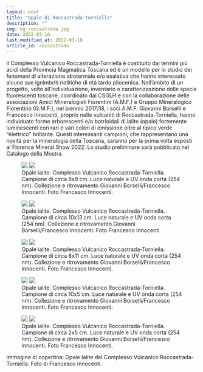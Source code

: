 ```yaml
---
layout: post
title: "Opale di Roccastrada-Torniella"
description: ""
img: bg_roccastrada.jpg
date: 2022-03-10
last_modified_at: 2022-03-10
article_id: roccastrada
---
```


Il Complesso Vulcanico Roccastrada-Torniella è costituito dai termini più acidi
della Provincia Magmatica Toscana ed è un modello per lo studio dei fenomeni di
alterazione idrotermale e/o esalativa che hanno interessato alcune sue
ignimbriti riolitiche di età tardo pliocenica. Nell’ambito di un progetto,
volto all’individuazione, inventario e caratterizzazione delle specie
fluorescenti toscane, coordinato dal CSGLH e con la collaborazione delle
associazioni Amici Mineralogisti Fiorentini (A.M.F.) e Gruppo Mineralogico
Fiorentino (G.M.F.), nel biennio 2017/18, i soci A.M.F. Giovanni Borselli e
Francesco Innocenti, proprio nelle vulcaniti di Roccastrada-Torniella, hanno
individuato forme arborescenti e/o botrioidali di ialite (opale) fortemente
luminescenti con rari e vari colori di emissione oltre al tipico verde
“elettrico” brillante. Questi interessanti campioni, che rappresentano una
novità per la mineralogia della Toscana, saranno per la prima volta esposti al
Florence Mineral Show 2022. Lo studio preliminare sarà pubblicato nel Catalogo
della Mostra.

<figure>
<img src="/img/roccastrada/hfi-01-254hg.jpg">
<img src="/img/roccastrada/hfi-01-visible.jpg">
<figcaption>
Opale ialite. Complesso Vulcanico Roccastrada-Torniella. Campione di circa 6x9 cm. Luce naturale e UV onda corta (254 nm). Collezione e ritrovamento Giovanni Borselli/Francesco Innocenti. Foto Francesco Innocenti.
</figcaption>
</figure>

<figure>
<img src="/img/roccastrada/hfi-02-254hg.jpg">
<img src="/img/roccastrada/hfi-02-visible.jpg">
<figcaption>
Opale ialite. Complesso Vulcanico Roccastrada-Torniella. Campione di circa 10x13 cm. Luce naturale e UV onda corta (254 nm). Collezione e ritrovamento Giovanni Borselli/Francesco Innocenti. Foto Francesco Innocenti.
</figcaption>
</figure>


<figure>
<img src="/img/roccastrada/hfi-03-254hg.jpg">
<img src="/img/roccastrada/hfi-03-visible.jpg">
<figcaption>
Opale ialite. Complesso Vulcanico Roccastrada-Torniella. Campione di circa 8x11 cm. Luce naturale e UV onda corta (254 nm). Collezione e ritrovamento Giovanni Borselli/Francesco Innocenti. Foto Francesco Innocenti.
</figcaption>
</figure>


<figure>
<img src="/img/roccastrada/hfi-04-254hg.jpg">
<img src="/img/roccastrada/hfi-04-visible.jpg">
<figcaption>
Opale ialite. Complesso Vulcanico Roccastrada-Torniella. Campione di circa 10x5 cm. Luce naturale e UV onda corta (254 nm). Collezione e ritrovamento Giovanni Borselli/Francesco Innocenti. Foto Francesco Innocenti.
</figcaption>
</figure>


<figure>
<img src="/img/roccastrada/hfi-05-254hg.jpg">
<img src="/img/roccastrada/hfi-05-visible.jpg">
<figcaption>
Opale ialite. Complesso Vulcanico Roccastrada-Torniella. Campione di circa 2x5 cm. Luce naturale e UV onda corta (254 nm). Collezione e ritrovamento Giovanni Borselli/Francesco Innocenti. Foto Francesco Innocenti.
</figcaption>
</figure>


Immagine di copertina: Opale Ialite del Complesso Vulcanico Roccastrada-Torniella. Foto di Francesco Innocenti.

